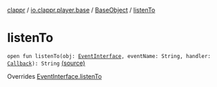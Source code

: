[clappr](../../index.md) / [io.clappr.player.base](../index.md) / [BaseObject](index.md) / [listenTo](.)

# listenTo

`open fun listenTo(obj: `[`EventInterface`](../-event-interface/index.md)`, eventName: String, handler: `[`Callback`](../-callback/index.md)`): String` [(source)](https://github.com/clappr/clappr-android/tree/dev/clappr/src/main/kotlin/io/clappr/player/base/BaseObject.kt#L65)

Overrides [EventInterface.listenTo](../-event-interface/listen-to.md)


